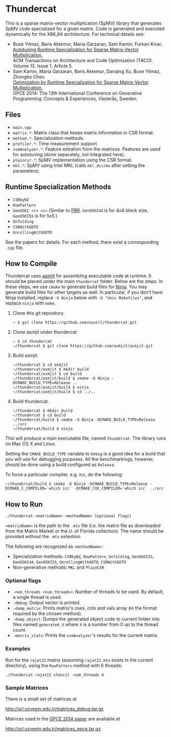 # Thundercat
This is a sparse matrix-vector multiplication (SpMV) library that generates SpMV code specialized for a given matrix.
Code is generated and executed dynamically for the X86_64 architecture.
For technical details see:

* Buse Yilmaz, Baris Aktemur, Maria Garzaran, Sam Kamin, Furkan Kirac.  
  [Autotuning Runtime Specialization for Sparse Matrix-Vector Multiplication.](http://dx.doi.org/10.1145/2851500)  
  ACM Transactions on Architecture and Code Optimization (TACO).
  Volume 13, Issue 1, Article 5.
* Sam Kamin, Maria Garzaran, Baris Aktemur, Danqing Xu, Buse Yilmaz, Zhongbo Chen.  
  [Optimization by Runtime Specialization for Sparse Matrix-Vector Multiplication.](http://dx.doi.org/10.1145/2658761.2658773)  
  GPCE 2014: The 13th International Conference on Generative Programming: Concepts & Experiences, Västerås, Sweden.  
  
## Files

* `main.cpp`
* `matrix.*`: Matrix class that keeps matrix information in CSR format.
* `method.*`: Specialization methods.
* `profiler.*`: Time measurement support.
* `svmAnalyzer.*`: Feature extration from the matrices. Features are used for autotuning (done separately, not integrated here).
* `plaincsr.*`: SpMV implementation using the CSR format.
* `mkl.*`: SpMV using Intel MKL (calls `mkl_dcsrmv` after setting the parameters).

## Runtime Specialization Methods
 
* `CSRbyNZ`
* `RowPattern`
* `GenOSKI <r> <c>` (Similar to [PBR](http://dl.acm.org/citation.cfm?id=1542294). `GenOSKI44` is for 4x4 block size, `GenOSKI55` is for 5x5.)
* `Unfolding`
* `CSRWithGOTO`
* `UnrollingWithGOTO`

See the papers for details. For each method, there exist a corresponding `.cpp` file.

## How to Compile
Thundercat uses [asmjit](http://github.com/asmjit/asmjit) for
assembling executable code at runtime.
It should be placed under the main `thundercat` folder.
Below are the steps.
In these steps, we use `cmake` to generate build files for [Ninja](https://ninja-build.org).
You may generate build files for other targets as well.
In particular, if you don't have Ninja installed, replace `-G Ninja`
below with `-G "Unix Makefiles"`, and replace `ninja` with `make`.


1.  Clone this git repository.
    ```
    ~ $ git clone https://github.com/ozusrl/thundercat.git
    ```
2.  Clone asmjit under thundercat
    ```
    ~ $ cd thundercat
    ~/thundercat $ git clone https://github.com/asmjit/asmjit.git
    ```
3.  Build asmjit.
    ```
    ~/thundercat $ cd asmjit
    ~/thundercat/asmjit $ mkdir build
    ~/thundercat/asmjit $ cd build
    ~/thundercat/asmjit/build $ cmake -G Ninja -DCMAKE_BUILD_TYPE=Release ..
    ~/thundercat/asmjit/build $ ninja
    ~/thundercat/asmjit/build $ cd ../..
    ```
4.  Build thundercat.
    ```
    ~/thundercat $ mkdir build
    ~/thundercat $ cd build
    ~/thundercat/build $ cmake -G Ninja -DCMAKE_BUILD_TYPE=Release ../src
    ~/thundercat/build $ ninja
    ```

This will produce a main executable file, named `thundercat`.
The library runs on Mac OS X and Linux. 

Setting the `CMAKE_BUILD_TYPE` variable to `Debug` is a good idea
for a build that you will use for debugging purposes.
All the benchmarkings, however, should be done using a build
configured as `Release`.

To force a particular compiler, e.g. icc, do the following:

```
~/thundercat/build $ cmake -G Ninja -DCMAKE_BUILD_TYPE=Release -DCMAKE_C_COMPILER=`which icc` -DCMAKE_CXX_COMPILER=`which icc` ../src
```

## How to Run
```
./thundercat <matrixName> <methodName> [optional flags]
```

`<matrixName>` is the path to the `.mtx` file
(i.e. the matrix file as downloaded from the Matrix Market or the U. of Florida collection).
The name should be provided without the `.mtx` extention.
 
The following are recognized as `<methodName>`:
 
* Specialization methods: `CSRbyNZ`, `RowPattern`, `Unfolding`, `GenOSKI33`, `GenOSKI44`, `GenOSKI55`, `UnrollingWithGOTO`, `CSRWithGOTO`
* Non-generative methods: `MKL` and `PlainCSR`

### Optional flags
* `-num_threads <num_threads>`: Number of threads to be used. By default, a single thread is used.
* `-debug`: Output vector is printed.
* `-dump_matrix`: Prints matrix's rows, cols and vals array (in the format required by the chosen method).
* `-dump_object`: Dumps the generated object code to current folder into files named `generated_X`
  where `X` is a number from 0 up to the thread count.
* `-matrix_stats`: Prints the `svmAnalyzer`'s results for the current matrix.

### Examples
Run for the `rajat22` matrix (assuming `rajat22.mtx` exists in the current directory), using the `RowPattern` method with 6 threads:
```
./thundercat rajat22 stencil -num_threads 6
```

### Sample Matrices

There is a small set of matrices at

<http://srl.ozyegin.edu.tr/matrices_debug.tar.gz>

Matrices used in the [GPCE 2014 paper](http://dx.doi.org/10.1145/2658761.2658773)
are available at

<http://srl.ozyegin.edu.tr/matrices_gpce.tar.gz>

